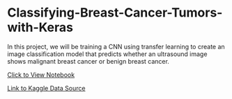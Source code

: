 # Classifying-Breast-Cancer-Tumors-with-Keras

In this project, we will be training a CNN using transfer learning to create an image classification model that predicts whether an ultrasound image shows malignant breast cancer or benign breast cancer.

[Click to View Notebook](https://nbviewer.org/github/danplotkin/Classifying-Breast-Cancer-Tumors-with-Keras/blob/main/BreastCancerClassification.ipynb)

[Link to Kaggle Data Source](https://www.kaggle.com/datasets/vuppalaadithyasairam/ultrasound-breast-images-for-breast-cancer)
